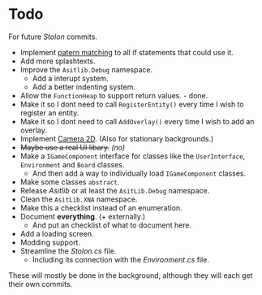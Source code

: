 # Todo

For future _Stolon_ commits.

-   Implement [patern matching](https://learn.microsoft.com/en-us/dotnet/csharp/fundamentals/functional/pattern-matching) to all if statements that could use it.
-   Add more splashtexts.
-   Improve the `Asitlib.Debug` namespace.
    -   Add a interupt system.
    -   Add a better indenting system.
-   Allow the `FunctionHeap` to support return values. - done.
-   Make it so I dont need to call `RegisterEntity()` every time I wish to register an entity.
-   Make it so I dont need to call `AddOverlay()` every time I wish to add an overlay.
-   Implement [Camera 2D](https://github.com/DeanReynolds/Dcrew.MonoGame.2D-Camera). (Also for stationary backgrounds.)
-   ~~Maybe use a real UI libary.~~ _(no)_
-   Make a `IGameComponent` interface for classes like the `UserInterface`, `Environment` and `Board` classes.
    -   And then add a way to individually load `IGameComponent` classes.
-   Make some classes `abstract`.
-   Release _Asitlib_ or at least the `AsitLib.Debug` namespace.
-   Clean the `AsitLib.XNA` namespace.
-   Make this a checklist instead of an enumeration.
-   Document **everything**. (+ externally.)
    -   And put an checklist of what to document here.
-   Add a loading screen.
-   Modding support.
-   Streamline the _Stolon.cs_ file.
    -   Including its connection with the _Environment.cs_ file.

These will mostly be done in the background, although they will each get their own commits.
